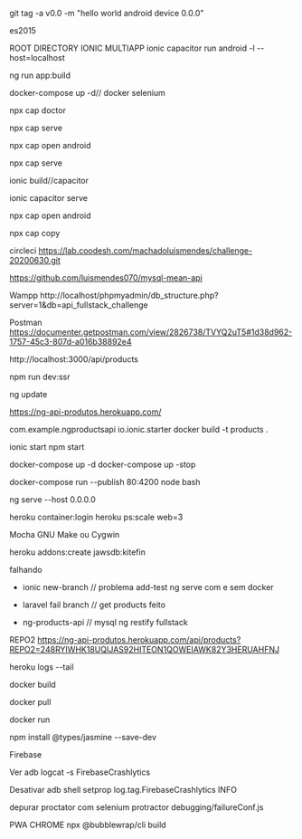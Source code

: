 
git tag -a v0.0 -m "hello world android device 0.0.0"

es2015

ROOT DIRECTORY IONIC MULTIAPP
ionic capacitor run android -l --host=localhost

ng run app:build

docker-compose up -d// docker selenium

npx cap doctor

npx cap serve

npx cap open android

npx cap serve

ionic build//capacitor

ionic capacitor serve



npx cap open android

npx cap copy

circleci  https://lab.coodesh.com/machadoluismendes/challenge-20200630.git

https://github.com/luismendes070/mysql-mean-api

Wampp http://localhost/phpmyadmin/db_structure.php?server=1&db=api_fullstack_challenge

Postman  https://documenter.getpostman.com/view/2826738/TVYQ2uT5#1d38d962-1757-45c3-807d-a016b38892e4

http://localhost:3000/api/products

npm run dev:ssr

ng update

https://ng-api-produtos.herokuapp.com/


com.example.ngproductsapi 
io.ionic.starter
docker build -t products .

ionic start
npm start

docker-compose up -d
docker-compose up -stop

docker-compose run --publish 80:4200 node bash

ng serve --host 0.0.0.0

heroku container:login
heroku ps:scale web=3

Mocha GNU Make ou Cygwin


heroku addons:create jawsdb:kitefin

falhando

- ionic new-branch // problema add-test ng serve com e sem docker

- laravel fail branch // get products feito

- ng-products-api // mysql ng restify fullstack



REPO2
https://ng-api-produtos.herokuapp.com/api/products?REPO2=248RYIWHK18UQIJAS92HITEON1QOWEIAWK82Y3HERUAHFNJ

heroku logs --tail

docker build

docker pull

docker run


npm install @types/jasmine --save-dev

Firebase

Ver
adb logcat -s FirebaseCrashlytics

Desativar
adb shell setprop log.tag.FirebaseCrashlytics INFO

depurar proctator com selenium
protractor debugging/failureConf.js

PWA CHROME
npx @bubblewrap/cli build






